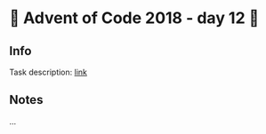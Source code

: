 # 🎄 Advent of Code 2018 - day 12 🎄

## Info

Task description: [link](https://adventofcode.com/2018/day/12)

## Notes

...